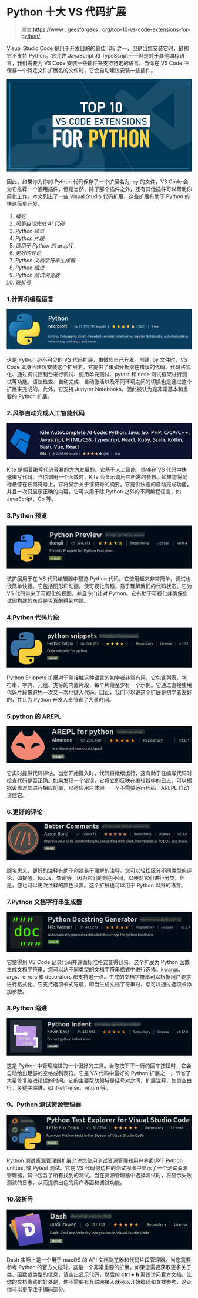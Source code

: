# Python 十大 VS 代码扩展

> 原文:[https://www . geesforgeks . org/top-10-vs-code-extensions-for-python/](https://www.geeksforgeeks.org/top-10-vs-code-extensions-for-python/)

Visual Studio Code 是用于开发目的的最佳 IDE 之一，但是当您安装它时，最初它不支持 Python。它允许 JavaScript 和 TypeScript——但是对于其他编程语言，我们需要为 VS Code 安装一些插件来支持特定的语言。当你在 VS Code 中保存一个特定文件扩展名的文件时，它会自动建议安装一些插件。

![Top-10-VS-Code-Extensions-for-Python](img/1a02a5aaa1feedc15433af9cbcb63d9d.png)

因此，如果你为你的 Python 代码保存了一个扩展名为. py 的文件，VS Code 会为它推荐一个通用插件，但是当然，除了那个插件之外，还有其他插件可以帮助你简化工作。本文列出了一些 Visual Studio 代码扩展，这些扩展有助于 Python 的快速简单开发。

1.  *蟒蛇*
2.  *风筝自动完成 AI 代码*
3.  *Python 预览*
4.  *Python 片段*
5.  *适用于 Python 的 arepl】*
6.  *更好的评论*
7.  *Python 文档字符串生成器*
8.  *Python 缩进*
9.  *Python 测试浏览器*
10.  *破折号*

### 1.计算机编程语言

![](img/bf32fbac49c4a6a69058be2907f70b6c.png)

这是 Python 必不可少的 VS 代码扩展，由微软自己开发。创建. py 文件时，VS Code 本身会建议安装这个扩展名。它提供了诸如分析潜在错误的代码、代码格式化、通过调试控制台进行调试、使用单元测试、pytest 和 nose 测试框架进行测试等功能。语法检查、自动完成、自动激活以及不同环境之间的切换也是通过这个扩展来完成的。此外，它支持 Jupyter Notebooks，因此被认为是非常基本和重要的 Python 扩展。

### 2.风筝自动完成人工智能代码

![](img/af5b5b5af69b5835be9dc2e78930c252.png)

Kite 是朝着编写代码容易的方向发展的。它基于人工智能，能够在 VS 代码中快速编写代码。当你调用一个函数时，Kite 会显示调用它所需的参数。如果您将鼠标悬停在任何符号上，它将显示关于该符号的摘要。它提供快速的自动完成功能，并且一次只显示正确的内容。它可以用于除 Python 之外的不同编程语言，如 JavaScript、Go 等。

### 3.Python 预览

![](img/f044c62b1f758c4a8a47720424f0d5c3.png)

该扩展用于在 VS 代码编辑器中预览 Python 代码。它使用起来非常简单，调试也很简单快捷。它包括图形和动画，使可视化有趣，易于理解我们的代码状态。它为 VS 代码带来了可视化的视图，并且专门针对 Python。它有助于可视化并确保您试图构建的东西是否真的得到构建。

### 4.Python 代码片段

![](img/eb33f02732f7e6aeae97f91acc36e222.png)

Python Snippets 扩展对于刚接触这种语言的初学者非常有用。它包含列表、字符串、字典、元组、类等的内置片段，每个片段至少有一个示例。它通过直接使用代码片段来避免一次又一次地键入代码。因此，我们可以说这个扩展是初学者友好的，并且为 Python 开发人员节省了大量时间。

### 5.python 的 AREPL

![](img/b34b53c17372dcf9534b15e5262ff498.png)

它实时提供代码评估。当您开始键入时，代码将继续运行，这有助于在编写代码时检查代码是否正确。如果发现一个错误，它将立即反映在编辑器中的日志。可以根据设置对其进行相应配置，以适应用户体验。一个不需要运行代码，AREPL 自动评估它。

### 6.更好的评论

![](img/5ddf7685c66f5b09ba5c0a95a7e54c77.png)

顾名思义，更好的注释有助于创建易于理解的注释。您可以轻松区分不同类型的评论，如提醒、todos、查询等，因为它们的颜色不同，以便对它们进行分类。但是，您也可以更改注释的颜色设置。这个扩展也可以用于 Python 以外的语言。

### 7.Python 文档字符串生成器

![](img/404c58dbc9487f3948fb68b59b046ac9.png)

它使得用 VS Code 记录代码并遵循标准格式变得容易。这个扩展为 Python 函数生成文档字符串，您可以从不同类型的文档字符串格式中进行选择。kwargs、args、errors 和 decorators 都支持这一点。生成的文档字符串可以根据用户要求进行格式化。它支持选项卡式导航，即当生成文档字符串时，您可以通过选项卡添加参数。

### 8.Python 缩进

![](img/c368c62b1f312f5ffc691d93dbe8b3b8.png)

这是 Python 中管理缩进的一个很好的工具。当您按下下一行的回车按钮时，它会自动给出足够的空格或制表符。它是 VS 代码中最好的 Python 扩展之一，节省了大量修复缩进错误的时间。它的主要帮助领域是括号对之间，扩展注释，修剪空白行，关键字缩进，如 if-elif-else，return 等。

### **9。Python 测试资源管理器**

![](img/1631d0bbe96d362d868b392038913b0a.png)

Python 测试资源管理器扩展允许您使用测试资源管理器用户界面运行 Python unittest 或 Pytest 测试。它在 VS 代码侧边栏的测试视图中显示了一个测试资源管理器，其中包含了所有找到的测试。当在资源管理器中选择测试时，将显示失败测试的日志，从而提供出色的用户界面和调试功能。

### 10.破折号

![](img/70951eb2c4de146d8e875304429caf47.png)

Dash 实际上是一个用于 macOS 的 API 文档浏览器和代码片段管理器。当您需要参考 Python 的官方文档时，这是一个非常重要的扩展。如果您需要获取更多关于类、函数或类型的信息，请突出显示代码，然后按 **ctrl + h** 离线访问官方文档。让你的文档离线的好处是，你不需要有互联网接入就可以开始编码和查找参考，这让你可以更专注于编码部分。